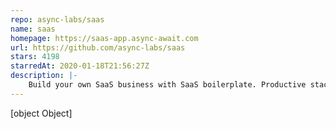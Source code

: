 ```yaml
---
repo: async-labs/saas
name: saas
homepage: https://saas-app.async-await.com
url: https://github.com/async-labs/saas
stars: 4198
starredAt: 2020-01-18T21:56:27Z
description: |-
    Build your own SaaS business with SaaS boilerplate. Productive stack: React, Material-UI, Next, MobX, WebSockets, Express, Node, Mongoose, MongoDB. Written with TypeScript.
---
```


[object Object]
